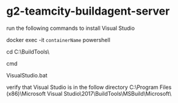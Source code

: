 # g2-teamcity-buildagent-server

run the following commands to install Visual Studio

docker exec -it `containerName` powershell

cd C:\BuildTools\

cmd

VisualStudio.bat
  
  
 verify that Visual Studio is in the follow directory
 C:\Program Files (x86)\Microsoft Visual Studio\2017\BuildTools\MSBuild\Microsoft\
